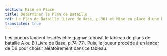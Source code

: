 ```yaml
---
section: Mise en Place
title: Déterminer le Plan de Bataille
ref: Le Plan de Bataille (Livre de Base, p.36) et Mise en place d'une bataille Rangée (Livre de Base, p.73)
translated: true
---
```


Les joueurs lancent les dès et le gagnant choisit le tableau de plans de bataille A ou B (Livre de Base, p.74-77). Puis, le joueur procède à un lancer de D6 pour choisir aléatoirement dans ce tableau.
